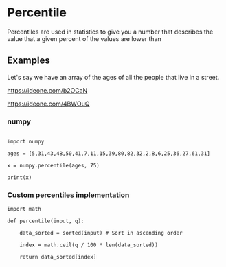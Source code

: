 # Percentile

Percentiles are used in statistics to give you a number that describes the value that a given percent of the values are lower than

## Examples

Let's say we have an array of the ages of all the people that live in a street.

https://ideone.com/b2OCaN

https://ideone.com/4BWOuQ

### numpy

```

import numpy

ages = [5,31,43,48,50,41,7,11,15,39,80,82,32,2,8,6,25,36,27,61,31]

x = numpy.percentile(ages, 75)

print(x)
```


### Custom percentiles implementation

```
import math

def percentile(input, q):

    data_sorted = sorted(input) # Sort in ascending order
    
    index = math.ceil(q / 100 * len(data_sorted))

    return data_sorted[index]
```
